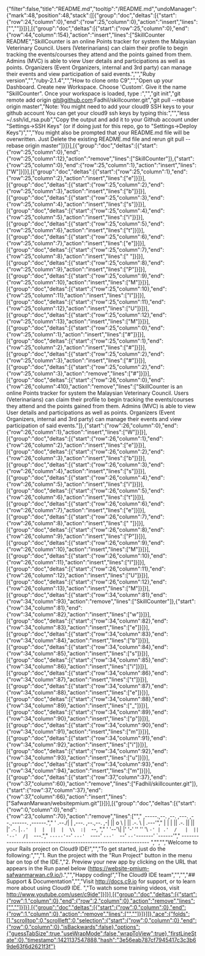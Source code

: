 {"filter":false,"title":"README.md","tooltip":"/README.md","undoManager":{"mark":48,"position":48,"stack":[[{"group":"doc","deltas":[{"start":{"row":24,"column":0},"end":{"row":25,"column":0},"action":"insert","lines":["",""]}]}],[{"group":"doc","deltas":[{"start":{"row":25,"column":0},"end":{"row":44,"column":154},"action":"insert","lines":["SkillCounter README","SkillCounter is an online Points tracker for system the Malaysian Veterinary Council. Users (Veterinarians) can claim their profile to begin tracking the events/courses they attend and the points gained from them. Admins (MVC) is able to view User details and participations as well as points. Organizers (Event Organizers, internal and 3rd party) can manage their events and view participation of said events.","","Ruby version","","ruby-2.1.4","","How to clone onto C9","","Open up your Dashboard. Create new Workspace. Choose 'Custom'. Give it the name \"SkillCounter\". Once your workspace is loaded, type :","","git init","git remote add origin git@github.com:Fadhil/skillcounter.git","git pull --rebase origin master","Note: You might need to add your cloud9 SSH keys to your github account You can get your cloud9 ssh keys by typing this:","","less ~/.ssh/id_rsa.pub","Copy the output and add it to your Github account under \"Settings->SSH Keys\" (or if doing just for this repo, go to \"Settings->Deploy Keys\")","","You might also be prompted that your README.md file will be overwritten. Just Delete the existing README.md file and rerun git pull --rebase origin master"]}]}],[{"group":"doc","deltas":[{"start":{"row":25,"column":0},"end":{"row":25,"column":12},"action":"remove","lines":["SkillCounter"]},{"start":{"row":25,"column":0},"end":{"row":25,"column":1},"action":"insert","lines":["W"]}]}],[{"group":"doc","deltas":[{"start":{"row":25,"column":1},"end":{"row":25,"column":2},"action":"insert","lines":["e"]}]}],[{"group":"doc","deltas":[{"start":{"row":25,"column":2},"end":{"row":25,"column":3},"action":"insert","lines":["b"]}]}],[{"group":"doc","deltas":[{"start":{"row":25,"column":3},"end":{"row":25,"column":4},"action":"insert","lines":["s"]}]}],[{"group":"doc","deltas":[{"start":{"row":25,"column":4},"end":{"row":25,"column":5},"action":"insert","lines":["i"]}]}],[{"group":"doc","deltas":[{"start":{"row":25,"column":5},"end":{"row":25,"column":6},"action":"insert","lines":["t"]}]}],[{"group":"doc","deltas":[{"start":{"row":25,"column":6},"end":{"row":25,"column":7},"action":"insert","lines":["e"]}]}],[{"group":"doc","deltas":[{"start":{"row":25,"column":7},"end":{"row":25,"column":8},"action":"insert","lines":[" "]}]}],[{"group":"doc","deltas":[{"start":{"row":25,"column":8},"end":{"row":25,"column":9},"action":"insert","lines":["P"]}]}],[{"group":"doc","deltas":[{"start":{"row":25,"column":9},"end":{"row":25,"column":10},"action":"insert","lines":["M"]}]}],[{"group":"doc","deltas":[{"start":{"row":25,"column":10},"end":{"row":25,"column":11},"action":"insert","lines":["I"]}]}],[{"group":"doc","deltas":[{"start":{"row":25,"column":11},"end":{"row":25,"column":12},"action":"insert","lines":["U"]}]}],[{"group":"doc","deltas":[{"start":{"row":25,"column":12},"end":{"row":25,"column":13},"action":"insert","lines":["M"]}]}],[{"group":"doc","deltas":[{"start":{"row":25,"column":0},"end":{"row":25,"column":1},"action":"insert","lines":["#"]}]}],[{"group":"doc","deltas":[{"start":{"row":25,"column":1},"end":{"row":25,"column":2},"action":"insert","lines":["#"]}]}],[{"group":"doc","deltas":[{"start":{"row":25,"column":2},"end":{"row":25,"column":3},"action":"insert","lines":["#"]}]}],[{"group":"doc","deltas":[{"start":{"row":25,"column":2},"end":{"row":25,"column":3},"action":"remove","lines":["#"]}]}],[{"group":"doc","deltas":[{"start":{"row":26,"column":0},"end":{"row":26,"column":410},"action":"remove","lines":["SkillCounter is an online Points tracker for system the Malaysian Veterinary Council. Users (Veterinarians) can claim their profile to begin tracking the events/courses they attend and the points gained from them. Admins (MVC) is able to view User details and participations as well as points. Organizers (Event Organizers, internal and 3rd party) can manage their events and view participation of said events."]},{"start":{"row":26,"column":0},"end":{"row":26,"column":1},"action":"insert","lines":["W"]}]}],[{"group":"doc","deltas":[{"start":{"row":26,"column":1},"end":{"row":26,"column":2},"action":"insert","lines":["e"]}]}],[{"group":"doc","deltas":[{"start":{"row":26,"column":2},"end":{"row":26,"column":3},"action":"insert","lines":["b"]}]}],[{"group":"doc","deltas":[{"start":{"row":26,"column":3},"end":{"row":26,"column":4},"action":"insert","lines":["s"]}]}],[{"group":"doc","deltas":[{"start":{"row":26,"column":4},"end":{"row":26,"column":5},"action":"insert","lines":["i"]}]}],[{"group":"doc","deltas":[{"start":{"row":26,"column":5},"end":{"row":26,"column":6},"action":"insert","lines":["t"]}]}],[{"group":"doc","deltas":[{"start":{"row":26,"column":6},"end":{"row":26,"column":7},"action":"insert","lines":["e"]}]}],[{"group":"doc","deltas":[{"start":{"row":26,"column":7},"end":{"row":26,"column":8},"action":"insert","lines":[" "]}]}],[{"group":"doc","deltas":[{"start":{"row":26,"column":8},"end":{"row":26,"column":9},"action":"insert","lines":["P"]}]}],[{"group":"doc","deltas":[{"start":{"row":26,"column":9},"end":{"row":26,"column":10},"action":"insert","lines":["M"]}]}],[{"group":"doc","deltas":[{"start":{"row":26,"column":10},"end":{"row":26,"column":11},"action":"insert","lines":["I"]}]}],[{"group":"doc","deltas":[{"start":{"row":26,"column":11},"end":{"row":26,"column":12},"action":"insert","lines":["U"]}]}],[{"group":"doc","deltas":[{"start":{"row":26,"column":12},"end":{"row":26,"column":13},"action":"insert","lines":["M"]}]}],[{"group":"doc","deltas":[{"start":{"row":34,"column":81},"end":{"row":34,"column":93},"action":"remove","lines":["SkillCounter"]},{"start":{"row":34,"column":81},"end":{"row":34,"column":82},"action":"insert","lines":["w"]}]}],[{"group":"doc","deltas":[{"start":{"row":34,"column":82},"end":{"row":34,"column":83},"action":"insert","lines":["e"]}]}],[{"group":"doc","deltas":[{"start":{"row":34,"column":83},"end":{"row":34,"column":84},"action":"insert","lines":["b"]}]}],[{"group":"doc","deltas":[{"start":{"row":34,"column":84},"end":{"row":34,"column":85},"action":"insert","lines":["s"]}]}],[{"group":"doc","deltas":[{"start":{"row":34,"column":85},"end":{"row":34,"column":86},"action":"insert","lines":["i"]}]}],[{"group":"doc","deltas":[{"start":{"row":34,"column":86},"end":{"row":34,"column":87},"action":"insert","lines":["t"]}]}],[{"group":"doc","deltas":[{"start":{"row":34,"column":87},"end":{"row":34,"column":88},"action":"insert","lines":["e"]}]}],[{"group":"doc","deltas":[{"start":{"row":34,"column":88},"end":{"row":34,"column":89},"action":"insert","lines":["_"]}]}],[{"group":"doc","deltas":[{"start":{"row":34,"column":89},"end":{"row":34,"column":90},"action":"insert","lines":["p"]}]}],[{"group":"doc","deltas":[{"start":{"row":34,"column":90},"end":{"row":34,"column":91},"action":"insert","lines":["m"]}]}],[{"group":"doc","deltas":[{"start":{"row":34,"column":91},"end":{"row":34,"column":92},"action":"insert","lines":["i"]}]}],[{"group":"doc","deltas":[{"start":{"row":34,"column":92},"end":{"row":34,"column":93},"action":"insert","lines":["u"]}]}],[{"group":"doc","deltas":[{"start":{"row":34,"column":93},"end":{"row":34,"column":94},"action":"insert","lines":["m"]}]}],[{"group":"doc","deltas":[{"start":{"row":37,"column":37},"end":{"row":37,"column":60},"action":"remove","lines":["Fadhil/skillcounter.git"]},{"start":{"row":37,"column":37},"end":{"row":37,"column":66},"action":"insert","lines":["SafwanMarwan/websitepmium.git"]}]}],[{"group":"doc","deltas":[{"start":{"row":0,"column":0},"end":{"row":23,"column":70},"action":"remove","lines":["","     ,-----.,--.                  ,--. ,---.   ,--.,------.  ,------.","    '  .--./|  | ,---. ,--.,--. ,-|  || o   \\  |  ||  .-.  \\ |  .---'","    |  |    |  || .-. ||  ||  |' .-. |`..'  |  |  ||  |  \\  :|  `--, ","    '  '--'\\|  |' '-' ''  ''  '\\ `-' | .'  /   |  ||  '--'  /|  `---.","     `-----'`--' `---'  `----'  `---'  `--'    `--'`-------' `------'","    ----------------------------------------------------------------- ","","","Welcome to your Rails project on Cloud9 IDE!","","To get started, just do the following:","","1. Run the project with the \"Run Project\" button in the menu bar on top of the IDE.","2. Preview your new app by clicking on the URL that appears in the Run panel below (https://website-pmium-safwanmarwan.c9.io/).","","Happy coding!","The Cloud9 IDE team","","","## Support & Documentation","","Visit http://docs.c9.io for support, or to learn more about using Cloud9 IDE. ","To watch some training videos, visit http://www.youtube.com/user/c9ide"]}]}],[{"group":"doc","deltas":[{"start":{"row":1,"column":0},"end":{"row":2,"column":0},"action":"remove","lines":["",""]}]}],[{"group":"doc","deltas":[{"start":{"row":0,"column":0},"end":{"row":1,"column":0},"action":"remove","lines":["",""]}]}]]},"ace":{"folds":[],"scrolltop":0,"scrollleft":0,"selection":{"start":{"row":0,"column":0},"end":{"row":0,"column":0},"isBackwards":false},"options":{"guessTabSize":true,"useWrapMode":false,"wrapToView":true},"firstLineState":0},"timestamp":1421137547888,"hash":"3e56eab787cf7945417c3c3b69de63f6d2621f3f"}